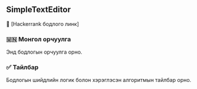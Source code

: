 ## SimpleTextEditor
🔗 [Hackerrank бодлого линк]

### 🇲🇳 Монгол орчуулга  
Энд бодлогын орчуулга орно.

### ✅ Тайлбар  
Бодлогын шийдлийн логик болон хэрэглэсэн алгоритмын тайлбар орно.